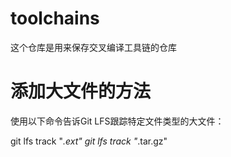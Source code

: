 # toolchains
这个仓库是用来保存交叉编译工具链的仓库



# 添加大文件的方法

使用以下命令告诉Git LFS跟踪特定文件类型的大文件：

git lfs track "*.ext"
git lfs track "*.tar.gz"